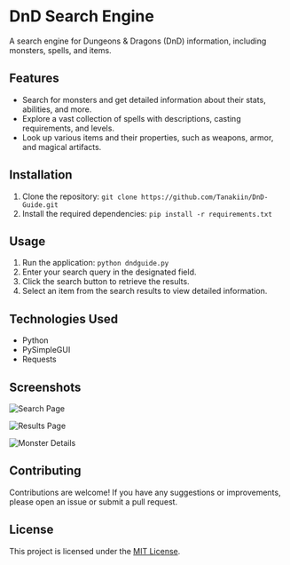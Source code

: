 # DnD Search Engine

A search engine for Dungeons & Dragons (DnD) information, including monsters, spells, and items.

## Features

- Search for monsters and get detailed information about their stats, abilities, and more.
- Explore a vast collection of spells with descriptions, casting requirements, and levels.
- Look up various items and their properties, such as weapons, armor, and magical artifacts.

## Installation

1. Clone the repository: `git clone https://github.com/Tanakiin/DnD-Guide.git`
2. Install the required dependencies: `pip install -r requirements.txt`

## Usage

1. Run the application: `python dndguide.py`
2. Enter your search query in the designated field.
3. Click the search button to retrieve the results.
4. Select an item from the search results to view detailed information.

## Technologies Used

- Python
- PySimpleGUI
- Requests

## Screenshots

![Search Page](https://imgur.com/xiDRJ0n)

![Results Page](https://imgur.com/rgXSrPc)

![Monster Details](https://imgur.com/lGoEQlx)

## Contributing

Contributions are welcome! If you have any suggestions or improvements, please open an issue or submit a pull request.

## License

This project is licensed under the [MIT License](LICENSE).

